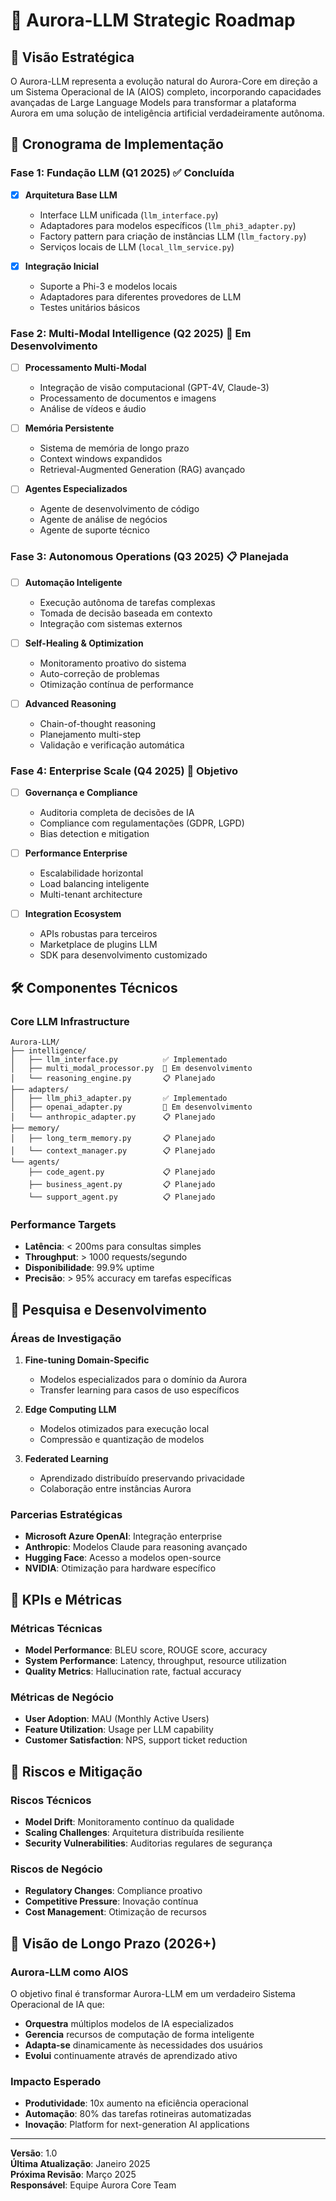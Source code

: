 # 🚀 Aurora-LLM Strategic Roadmap

## 🎯 Visão Estratégica
O Aurora-LLM representa a evolução natural do Aurora-Core em direção a um Sistema Operacional de IA (AIOS) completo, incorporando capacidades avançadas de Large Language Models para transformar a plataforma Aurora em uma solução de inteligência artificial verdadeiramente autônoma.

## 📅 Cronograma de Implementação

### Fase 1: Fundação LLM (Q1 2025) ✅ Concluída
- [x] **Arquitetura Base LLM**
  - Interface LLM unificada (`llm_interface.py`)
  - Adaptadores para modelos específicos (`llm_phi3_adapter.py`)
  - Factory pattern para criação de instâncias LLM (`llm_factory.py`)
  - Serviços locais de LLM (`local_llm_service.py`)

- [x] **Integração Inicial**
  - Suporte a Phi-3 e modelos locais
  - Adaptadores para diferentes provedores de LLM
  - Testes unitários básicos

### Fase 2: Multi-Modal Intelligence (Q2 2025) 🔄 Em Desenvolvimento
- [ ] **Processamento Multi-Modal**
  - Integração de visão computacional (GPT-4V, Claude-3)
  - Processamento de documentos e imagens
  - Análise de vídeos e áudio
  
- [ ] **Memória Persistente**
  - Sistema de memória de longo prazo
  - Context windows expandidos
  - Retrieval-Augmented Generation (RAG) avançado

- [ ] **Agentes Especializados**
  - Agente de desenvolvimento de código
  - Agente de análise de negócios
  - Agente de suporte técnico

### Fase 3: Autonomous Operations (Q3 2025) 📋 Planejada
- [ ] **Automação Inteligente**
  - Execução autônoma de tarefas complexas
  - Tomada de decisão baseada em contexto
  - Integração com sistemas externos

- [ ] **Self-Healing & Optimization**
  - Monitoramento proativo do sistema
  - Auto-correção de problemas
  - Otimização contínua de performance

- [ ] **Advanced Reasoning**
  - Chain-of-thought reasoning
  - Planejamento multi-step
  - Validação e verificação automática

### Fase 4: Enterprise Scale (Q4 2025) 🎯 Objetivo
- [ ] **Governança e Compliance**
  - Auditoria completa de decisões de IA
  - Compliance com regulamentações (GDPR, LGPD)
  - Bias detection e mitigation

- [ ] **Performance Enterprise**
  - Escalabilidade horizontal
  - Load balancing inteligente
  - Multi-tenant architecture

- [ ] **Integration Ecosystem**
  - APIs robustas para terceiros
  - Marketplace de plugins LLM
  - SDK para desenvolvimento customizado

## 🛠️ Componentes Técnicos

### Core LLM Infrastructure
```
Aurora-LLM/
├── intelligence/
│   ├── llm_interface.py          ✅ Implementado
│   ├── multi_modal_processor.py  🔄 Em desenvolvimento
│   └── reasoning_engine.py       📋 Planejado
├── adapters/
│   ├── llm_phi3_adapter.py       ✅ Implementado
│   ├── openai_adapter.py         🔄 Em desenvolvimento
│   └── anthropic_adapter.py      📋 Planejado
├── memory/
│   ├── long_term_memory.py       📋 Planejado
│   └── context_manager.py        📋 Planejado
└── agents/
    ├── code_agent.py             📋 Planejado
    ├── business_agent.py         📋 Planejado
    └── support_agent.py          📋 Planejado
```

### Performance Targets
- **Latência**: < 200ms para consultas simples
- **Throughput**: > 1000 requests/segundo
- **Disponibilidade**: 99.9% uptime
- **Precisão**: > 95% accuracy em tarefas específicas

## 🔬 Pesquisa e Desenvolvimento

### Áreas de Investigação
1. **Fine-tuning Domain-Specific**
   - Modelos especializados para o domínio da Aurora
   - Transfer learning para casos de uso específicos
   
2. **Edge Computing LLM**
   - Modelos otimizados para execução local
   - Compressão e quantização de modelos

3. **Federated Learning**
   - Aprendizado distribuído preservando privacidade
   - Colaboração entre instâncias Aurora

### Parcerias Estratégicas
- **Microsoft Azure OpenAI**: Integração enterprise
- **Anthropic**: Modelos Claude para reasoning avançado
- **Hugging Face**: Acesso a modelos open-source
- **NVIDIA**: Otimização para hardware específico

## 🎯 KPIs e Métricas

### Métricas Técnicas
- **Model Performance**: BLEU score, ROUGE score, accuracy
- **System Performance**: Latency, throughput, resource utilization
- **Quality Metrics**: Hallucination rate, factual accuracy

### Métricas de Negócio
- **User Adoption**: MAU (Monthly Active Users)
- **Feature Utilization**: Usage per LLM capability
- **Customer Satisfaction**: NPS, support ticket reduction

## 🚨 Riscos e Mitigação

### Riscos Técnicos
- **Model Drift**: Monitoramento contínuo da qualidade
- **Scaling Challenges**: Arquitetura distribuída resiliente
- **Security Vulnerabilities**: Auditorias regulares de segurança

### Riscos de Negócio
- **Regulatory Changes**: Compliance proativo
- **Competitive Pressure**: Inovação contínua
- **Cost Management**: Otimização de recursos

## 🌟 Visão de Longo Prazo (2026+)

### Aurora-LLM como AIOS
O objetivo final é transformar Aurora-LLM em um verdadeiro Sistema Operacional de IA que:

- **Orquestra** múltiplos modelos de IA especializados
- **Gerencia** recursos de computação de forma inteligente
- **Adapta-se** dinamicamente às necessidades dos usuários
- **Evolui** continuamente através de aprendizado ativo

### Impacto Esperado
- **Produtividade**: 10x aumento na eficiência operacional
- **Automação**: 80% das tarefas rotineiras automatizadas
- **Inovação**: Platform for next-generation AI applications

---

**Versão**: 1.0  
**Última Atualização**: Janeiro 2025  
**Próxima Revisão**: Março 2025  
**Responsável**: Equipe Aurora Core Team
